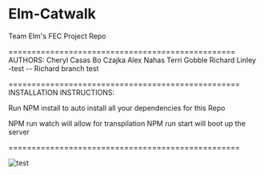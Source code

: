 # Elm-Catwalk

Team Elm's FEC Project Repo

=================================================
AUTHORS:
Cheryl Casas
Bo Czajka
Alex Nahas
Terri Gobble
Richard Linley -test
-- Richard branch test

==================================================
INSTALLATION INSTRUCTIONS:

Run NPM install to auto install all your dependencies for this Repo

NPM run watch will allow for transpilation
NPM run start will boot up the server

==================================================

![test](http://g.recordit.co/xTv4CJZC7R.gif)
